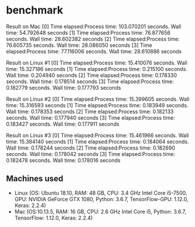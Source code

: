 # benchmark

Result on Mac
[0] Time elapsed:Process time: 103.070201 seconds. Wall time: 54.792648 seconds
[1] Time elapsed:Process time: 76.877656 seconds. Wall time: 28.602382 seconds
[2] Time elapsed:Process time: 76.605735 seconds. Wall time: 28.086050 seconds
[3] Time elapsed:Process time: 77.116006 seconds. Wall time: 28.610886 seconds

Result on Linux #1
[0] Time elapsed:Process time: 15.410076 seconds. Wall time: 15.327186 seconds
[1] Time elapsed:Process time: 0.215100 seconds. Wall time: 0.204940 seconds
[2] Time elapsed:Process time: 0.178330 seconds. Wall time: 0.178514 seconds
[3] Time elapsed:Process time: 0.182779 seconds. Wall time: 0.177793 seconds

Result on Linux #2
[0] Time elapsed:Process time: 15.399605 seconds. Wall time: 15.316593 seconds
[1] Time elapsed:Process time: 0.183949 seconds. Wall time: 0.178353 seconds
[2] Time elapsed:Process time: 0.182133 seconds. Wall time: 0.177940 seconds
[3] Time elapsed:Process time: 0.183427 seconds. Wall time: 0.177911 seconds

Result on Linux #3
[0] Time elapsed:Process time: 15.461966 seconds. Wall time: 15.384140 seconds
[1] Time elapsed:Process time: 0.184064 seconds. Wall time: 0.178244 seconds
[2] Time elapsed:Process time: 0.182690 seconds. Wall time: 0.178042 seconds
[3] Time elapsed:Process time: 0.182478 seconds. Wall time: 0.178016 seconds

## Machines used
* Linux (OS: Ubuntu 18.10, RAM: 48 GB, CPU: 3.4 GHz Intel Core i5-7500, GPU: NVIDIA GeForce GTX 1080, Python: 3.6.7, TensorFlow-GPU: 1.12.0, Keras: 2.2.4)
* Mac (OS:10.13.5, RAM: 16 GB, CPU: 2.6 GHz Intel Core i5, Python: 3.6.7, TensorFlow: 1.12.0, Keras: 2.2.4)
